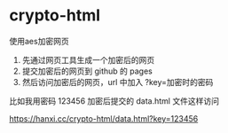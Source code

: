 # crypto-html
使用aes加密网页

1. 先通过网页工具生成一个加密后的网页
2. 提交加密后的网页到 github 的 pages
3. 然后访问加密后的网页，url 中加入 ?key=加密时的密码

比如我用密码 123456 加密后提交的 data.html 文件这样访问

https://hanxi.cc/crypto-html/data.html?key=123456
